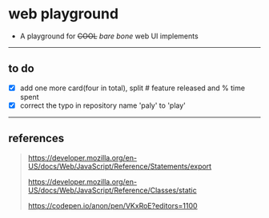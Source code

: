# web playground

* A playground for ~~COOL~~ _bare bone_ web UI implements

---

## to do

* [x] add one more card(four in total), split # feature released and % time spent
* [x] correct the typo in repository name 'paly' to 'play'

---

## references

> <https://developer.mozilla.org/en-US/docs/Web/JavaScript/Reference/Statements/export>
>
> <https://developer.mozilla.org/en-US/docs/Web/JavaScript/Reference/Classes/static>
>
> <https://codepen.io/anon/pen/VKxRoE?editors=1100>
